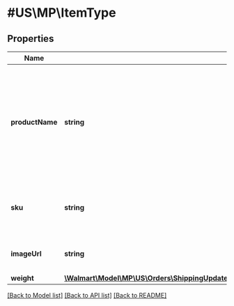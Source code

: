 # #US\MP\ItemType

## Properties

Name | Type | Description | Notes
------------ | ------------- | ------------- | -------------
**productName** | **string** | The name of the product associated with the line item. Example: 'Kenmore CF1' or '2086883 Canister Secondary Filter Generic 2 Pack' |
**sku** | **string** | An arbitrary alphanumeric unique ID, assigned to each item in the item file |
**imageUrl** | **string** | Optional. Web URL for the image of the item. | [optional]
**weight** | [**\Walmart\Model\MP\US\Orders\ShippingUpdates200ResponseOrderOrderLinesOrderLineInnerItemWeight**](ShippingUpdates200ResponseOrderOrderLinesOrderLineInnerItemWeight.md) |  | [optional]


[[Back to Model list]](../) [[Back to API list]](../../Api/US/MP) [[Back to README]](../../README.md)
